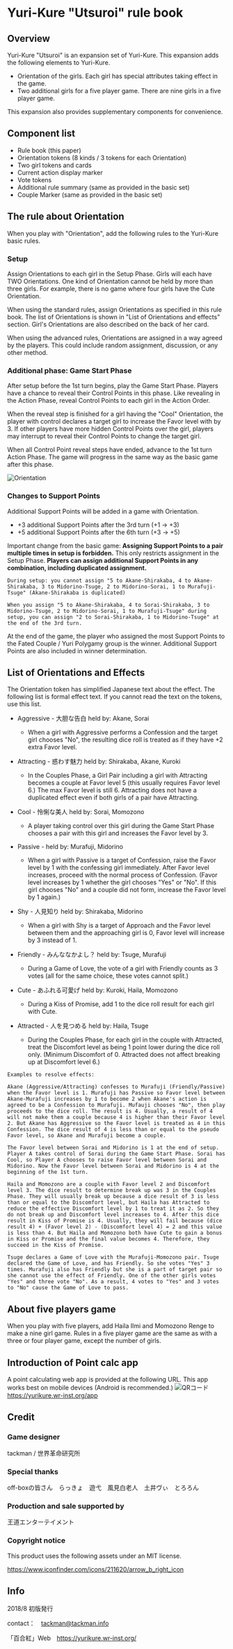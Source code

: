 # Yuri-Kure "Utsuroi" rule book

## Overview

Yuri-Kure "Utsuroi" is an expansion set of Yuri-Kure. This expansion adds the following elements to Yuri-Kure.

- Orientation of the girls. Each girl has special attributes taking effect in the game.
- Two additional girls for a five player game. There are nine girls in a five player game.

This expansion also provides supplementary components for convenience.

## Component list

- Rule book (this paper)
- Orientation tokens (8 kinds / 3 tokens for each Orientation)
- Two girl tokens and cards
- Current action display marker
- Vote tokens
- Additional rule summary (same as provided in the basic set)
- Couple Marker (same as provided in the basic set)

## The rule about Orientation

When you play with "Orientation", add the following rules to the Yuri-Kure basic rules.

### Setup

Assign Orientations to each girl in the Setup Phase. Girls will each have TWO Orientations. One kind of Orientation cannot be held by more than three girls. For example, there is no game where four girls have the Cute Orientation.

When using the standard rules, assign Orientations as specified in this rule book. The list of Orientations is shown in "List of Orientations and effects" section. Girl's Orientations are also described on the back of her card.

When using the advanced rules, Orientations are assigned in a way agreed by the players. This could include random assignment, discussion, or any other method.

### Additional phase: Game Start Phase

After setup before the 1st turn begins, play the Game Start Phase. Players have a chance to reveal their Control Points in this phase. Like revealing in the Action Phase, reveal Control Points to each girl in the Action Order.

When the reveal step is finished for a girl having the "Cool" Orientation, the player with control declares a target girl to increase the Favor level with by 3. If other players have more hidden Control Points over the girl, players may interrupt to reveal their Control Points to change the target girl.

When all Control Point reveal steps have ended, advance to the 1st turn Action Phase. The game will progress in the same way as the basic game after this phase.

![Orientation](img/seikou-en.png)

### Changes to Support Points

Additional Support Points will be added in a game with Orientation.

- +3 additional Support Points after the 3rd turn (+1 -> +3)
- +5 additional Support Points after the 6th turn (+3 -> +5)

Important change from the basic game: **Assigning Support Points to a pair multiple times in setup is forbidden.** This only restricts assignment in the Setup Phase. **Players can assign additional Support Points in any combination, including duplicated assignment.**

```plaintext
During setup: you cannot assign "5 to Akane-Shirakaba, 4 to Akane-Shirakaba, 3 to Midorino-Tsuge, 2 to Midorino-Sorai, 1 to Murafuji-Tsuge" (Akane-Shirakaba is duplicated)

When you assign "5 to Akane-Shirakaba, 4 to Sorai-Shirakaba, 3 to Midorino-Tsuge, 2 to Midorino-Sorai, 1 to Murafuji-Tsuge" during setup, you can assign "2 to Sorai-Shirakaba, 1 to Midorino-Tsuge" at the end of the 3rd turn.
```

At the end of the game, the player who assigned the most Support Points to the Fated Couple / Yuri Polygamy group is the winner. Additional Support Points are also included in winner determination.

## List of Orientations and Effects

The Orientation token has simplified Japanese text about the effect. The following list is formal effect text. If you cannot read the text on the tokens, use this list.

- Aggressive - 大胆な告白 held by: Akane, Sorai
  - When a girl with Aggressive performs a Confession and the target girl chooses "No", the resulting dice roll is treated as if they have +2 extra Favor level.

- Attracting - 惑わす魅力 held by: Shirakaba, Akane, Kuroki
  - In the Couples Phase, a Girl Pair including a girl with Attracting becomes a couple at Favor level 5 (this usually requires Favor level 6.) The max Favor level is still 6. Attracting does not have a duplicated effect even if both girls of a pair have Attracting.

- Cool - 怜悧な美人 held by: Sorai, Momozono
  - A player taking control over this girl during the Game Start Phase chooses a pair with this girl and increases the Favor level by 3.

- Passive - held by: Murafuji, Midorino
  - When a girl with Passive is a target of Confession, raise the Favor level by 1 with the confessing girl immediately. After Favor level increases, proceed with the normal process of Confession. (Favor level increases by 1 whether the girl chooses "Yes" or "No". If this girl chooses "No" and a couple did not form, increase the Favor level by 1 again.)

- Shy - 人見知り held by: Shirakaba, Midorino
  - When a girl with Shy is a target of Approach and the Favor level between them and the approaching girl is 0, Favor level will increase by 3 instead of 1.

- Friendly - みんななかよし？ held by: Tsuge, Murafuji
  - During a Game of Love, the vote of a girl with Friendly counts as 3 votes (all for the same choice, these votes cannot split.)

- Cute - あふれる可愛げ held by: Kuroki, Haila, Momozono
  - During a Kiss of Promise, add 1 to the dice roll result for each girl with Cute.

- Attracted - 人を見つめる held by: Haila, Tsuge
  - During the Couples Phase, for each girl in the couple with Attracted, treat the Discomfort level as being 1 point lower during the dice roll only. (Minimum Discomfort of 0. Attracted does not affect breaking up at Discomfort level 6.)

```plaintext
Examples to resolve effects:

Akane (Aggressive/Attracting) confesses to Murafuji (Friendly/Passive) when the Favor level is 1. Murafuji has Passive so Favor level between Akane-Murafuji increases by 1 to become 2 when Akane's action is agreed to be a Confession to Murafuji. Mufauji chooses "No", then play proceeds to the dice roll. The result is 4. Usually, a result of 4 will not make them a couple because 4 is higher than their Favor level 2. But Akane has Aggressive so the Favor level is treated as 4 in this Confession. The dice result of 4 is less than or equal to the pseudo Favor level, so Akane and Murafuji become a couple.

The Favor level between Sorai and Midorino is 1 at the end of setup. Player A takes control of Sorai during the Game Start Phase. Sorai has Cool, so Player A chooses to raise Favor level between Sorai and Midorino. Now the Favor level between Sorai and Midorino is 4 at the beginning of the 1st turn.

Haila and Momozono are a couple with Favor level 2 and Discomfort level 3. The dice result to determine break up was 3 in the Couples Phase. They will usually break up because a dice result of 3 is less than or equal to the Discomfort level, but Haila has Attracted to reduce the effective Discomfort level by 1 to treat it as 2. So they do not break up and Discomfort level increases to 4. After this dice result in Kiss of Promise is 4. Usually, they will fail because (dice result 4) + (Favor level 2) - (Discomfort level 4) = 2 and this value is less than 4. But Haila and Momozono both have Cute to gain a bonus in Kiss or Promise and the final value becomes 4. Therefore, they succeed in the Kiss of Promise.

Tsuge declares a Game of Love with the Murafuji-Momozono pair. Tsuge declared the Game of Love, and has Friendly. So she votes "Yes" 3 times. Murafuji also has Friendly but she is a part of target pair so she cannot use the effect of Friendly. One of the other girls votes "Yes" and three vote "No". As a result, 4 votes to "Yes" and 3 votes to "No" cause the Game of Love to pass.
```

## About five players game

When you play with five players, add Haila Ilmi and Momozono Renge to make a nine girl game. Rules in a five player game are the same as with a three or four player game, except the number of girls.

## Introduction of Point calc app

A point calculating web app is provided at the following URL. This app works best on mobile devices (Android is recommended.)
![QRコード](img/app-qr.png)　<https://yurikure.wr-inst.org/app>

## Credit

### Game designer

tackman / 世界革命研究所

### Special thanks

off-boxの皆さん　らっきょ　遊弋　風見白老人　土井ヴぃ　とろろん

### Production and sale supported by
王道エンターテイメント

### Copyright notice

This product uses the following assets under an MIT license.

<https://www.iconfinder.com/icons/211620/arrow_b_right_icon>

## Info

2018/8 初版発行

contact：　tackman@tackman.info

「百合紅」Web　<https://yurikure.wr-inst.org/>